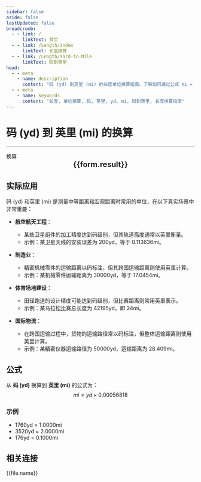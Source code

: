 ```yaml
---
sidebar: false
aside: false
lastUpdated: false
breadcrumb:
  - - link: /
      linkText: 首页
  - - link: /Length/index
      linkText: 长度换算
  - - link: /Length/Yard-to-Mile
      linkText: 码到英里
head:
  - - meta
    - name: description
      content: "码 (yd) 到英里 (mi) 的长度单位换算指南。了解如何通过公式 mi = yd × 0.00056818 换算为英里。"
  - - meta
    - name: keywords
      content: "长度, 单位换算, 码, 英里, yd, mi, 码到英里, 长度换算指南"
---
```

# 码 (yd) 到 英里 (mi) 的换算
---
<script setup>
import { onMounted, reactive, inject, ref } from 'vue'
import { NButton, NForm, NFormItem, NInput, NInputNumber, NSelect, NCard, useMessage,NGrid ,NGi } from 'naive-ui'
import { defineClientComponent } from 'vitepress'
import { Length } from '../../files';

const convert = inject('convert')

const form = reactive({
  number: null,
  result: '',
})

const convertHandler = () => {
  if (form.number !== null && !isNaN(form.number)) {
    const convertedValue = parseFloat(form.number) * 0.00056818
    form.result = `${form.number}yd = ${convertedValue.toFixed(6)}mi`
  } else {
    form.result = '请输入有效的数值。'
  }
}
</script>

<n-form size="large" :model="form">
  <n-form-item label="码 (yd)">
    <n-input-number v-model:value="form.number" placeholder="输入码" style="width: 100%" />
  </n-form-item>
  <n-form-item>
    <n-button type="info" @click="convertHandler" block>换算</n-button>
  </n-form-item>
</n-form>

<n-card  embedded :bordered="false" hoverable>
  <div  style="text-align:center;font-size:20px;">
    <strong>{{form.result}}</strong>
  </div>
</n-card>

## 实际应用

码 (yd) 和英里 (mi) 是测量中等距离和宏观距离时常用的单位，在以下真实场景中非常重要：

- **航空航天工程**：
  - 某些卫星组件的加工精度达到码级别，但其轨道高度通常以英里衡量。
  - 示例：某卫星天线的安装误差为 200yd，等于 0.113636mi。

- **制造业**：
  - 精密机械零件的运输距离以码标注，但其跨国运输距离则使用英里计算。
  - 示例：某机械零件运输距离为 30000yd，等于 17.0454mi。

- **体育场地建设**：
  - 田径跑道的设计精度可能达到码级别，但比赛距离则常用英里表示。
  - 示例：某马拉松比赛总长度为 42195yd，即 24mi。

- **国际物流**：
  - 在跨国运输过程中，货物的运输路径常以码标注，但整体运输距离则使用英里计算。
  - 示例：某精密仪器运输路径为 50000yd，运输距离为 28.409mi。

## 公式

从 **码 (yd)** 换算到 **英里 (mi)** 的公式为：
$$ mi = yd \times 0.00056818 $$

### 示例
- 1760yd = 1.0000mi
- 3520yd = 2.0000mi
- 176yd = 0.1000mi

## 相关连接
<n-grid x-gap="12" :cols="2">
  <n-gi v-for="(file, index) in Length" :key="index">
    <n-button
      text
      tag="a"
      :href="file.path"
      type="info"
    >
      {{file.name}}
    </n-button>
  </n-gi>
</n-grid>